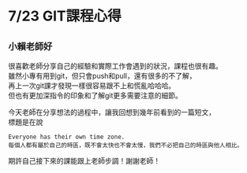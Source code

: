 # 7/23 GIT課程心得
## `小賴老師好`

很喜歡老師分享自己的經驗和實際工作會遇到的狀況，課程也很有趣。  
雖然小專有用到git，但只會push和pull，還有很多的不了解，  
再上一次git課才發現一樣很容易跟不上和慌亂哈哈哈。  
但也有更加深指令的印象和了解git更多需要注意的細節。  

今天老師在分享想法的過程中，讓我回想到幾年前看到的一篇短文，  
標題是在說
```
Everyone has their own time zone.
每個人都有屬於自己的時區，既不會太快也不會太慢，我們不必把自己的時區與他人相比。
```
期許自己接下來的課能跟上老師步調！謝謝老師！